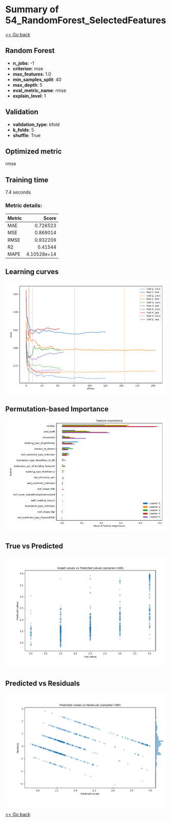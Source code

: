# Summary of 54_RandomForest_SelectedFeatures

[<< Go back](../README.md)


## Random Forest
- **n_jobs**: -1
- **criterion**: mse
- **max_features**: 1.0
- **min_samples_split**: 40
- **max_depth**: 5
- **eval_metric_name**: rmse
- **explain_level**: 1

## Validation
 - **validation_type**: kfold
 - **k_folds**: 5
 - **shuffle**: True

## Optimized metric
rmse

## Training time

7.4 seconds

### Metric details:
| Metric   |       Score |
|:---------|------------:|
| MAE      | 0.726523    |
| MSE      | 0.869014    |
| RMSE     | 0.932209    |
| R2       | 0.41544     |
| MAPE     | 4.10528e+14 |



## Learning curves
![Learning curves](learning_curves.png)

## Permutation-based Importance
![Permutation-based Importance](permutation_importance.png)
## True vs Predicted

![True vs Predicted](true_vs_predicted.png)


## Predicted vs Residuals

![Predicted vs Residuals](predicted_vs_residuals.png)



[<< Go back](../README.md)

